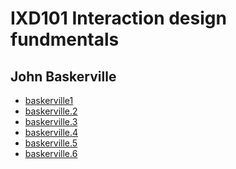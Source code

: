 IXD101 Interaction design fundmentals 
=====================================

John Baskerville
----------------

- [baskerville1](john_baskerville/baskerville1.html1) 
- [baskerville.2](john_baskerville/baskerville.2.html)
- [baskerville.3](john_baskerville/baskerville.3.html)
- [baskerville.4](john_baskerville/baskerville.4.html)
- [baskerville.5](john_baskerville/baskerville.5.html)
- [baskerville.6](john_baskerville/baskerville.6.html)
